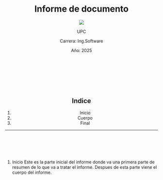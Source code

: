 <div align="center">

# Informe de documento

![](https://upload.wikimedia.org/wikipedia/commons/f/fc/UPC_logo_transparente.png)

UPC

Carrera: Ing.Software

Año: 2025

<br><br><br><br><br><br>
## Indice

1. Inicio
2. Cuerpo
3. Final
---

</div>

<br><br><br><br>

1. Inicio
Este es la parte inicial del informe donde va una primera parte de resumen de lo que va a tratar el informe. Despues de esta parte viene el cuerpo del informe.